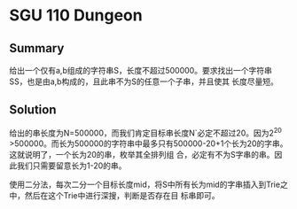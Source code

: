 # SGU 110 Dungeon

## Summary

给出一个仅有a,b组成的字符串S，长度不超过500000。要求找出一个字符串SS，也是由a,b构成的，且此串不为S的任意一个子串，并且使其 长度尽量短。

## Solution

给出的串长度为N=500000，而我们肯定目标串长度N`必定不超过20。因为2<sup>20</sup> 
&gt;500000。而长为500000的字符串中最多只有500000-20+1个长为20的字串。这就说明了，一个长为20的串，枚举其全排列组
合，必定有不为S字串的串。因此我们只需要留意长为1-20的串。

使用二分法，每次二分一个目标长度mid，将S中所有长为mid的字串插入到Trie之中，然后在这个Trie中进行深搜，判断是否存在目 标串即可。 
